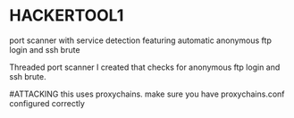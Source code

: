 # HACKERTOOL1
port scanner with service detection featuring automatic anonymous ftp login and ssh brute

Threaded port scanner I created that checks for anonymous ftp login and ssh brute.



#ATTACKING
this uses proxychains. make sure you have proxychains.conf configured correctly 
